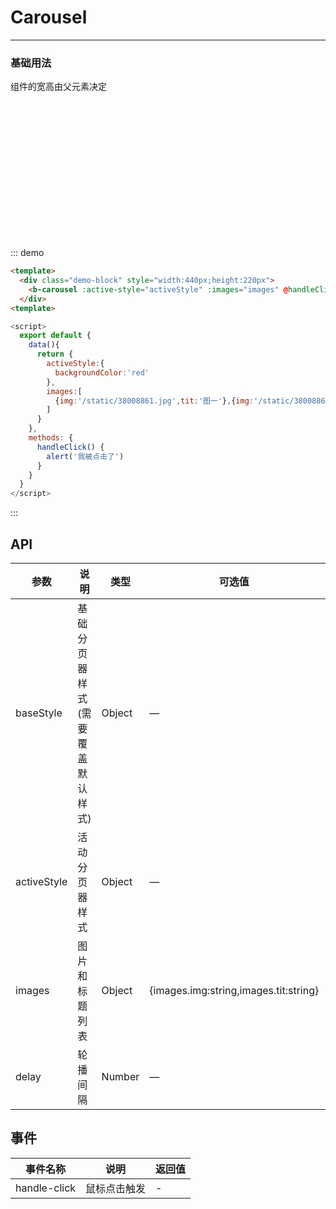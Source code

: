 # Carousel
----
### 基础用法
组件的宽高由父元素决定

<div class="demo-block" style="width:440px;height:220px">
  <b-carousel :active-style="activeStyle" :images="images" @handle-click="handleClick"></b-carousel>
</div>
<script>
  export default {
    data(){
      return {
        activeStyle:{
          backgroundColor:'red'
        },
        images:[
          {img:'/static/38008861.jpg',tit:'图一'},{img:'/static/38008861.jpg',tit:'图二'},{img:'/static/38008861.jpg',tit:'图三'},
        ]
      }
    },
    methods: {
      handleClick() {
        alert('我被点击了')
      }
    }
  }
</script>

::: demo
```html
<template>
  <div class="demo-block" style="width:440px;height:220px">
    <b-carousel :active-style="activeStyle" :images="images" @handleClick="handleClick"></b-carousel>
  </div>
<template>
```
```javascript
<script>
  export default {
    data(){
      return {
        activeStyle:{
          backgroundColor:'red'
        },
        images:[
          {img:'/static/38008861.jpg',tit:'图一'},{img:'/static/38008861.jpg',tit:'图二'},{img:'/static/38008861.jpg',tit:'图三'},
        ]
      }
    },
    methods: {
      handleClick() {
        alert('我被点击了')
      }
    }
  }
</script>
```
:::

## API

| 参数      | 说明          | 类型      | 可选值                      | 默认值       |
|---------- |-------------- |---------- |-------------------------  |------------- |
| baseStyle | 基础分页器样式(需要覆盖默认样式) | Object | — | {} |
| activeStyle | 活动分页器样式 | Object | — | {backgroundColor:'red'} |
| images | 图片和标题列表 | Object | {images.img:string,images.tit:string} | — |
| delay | 轮播间隔 | Number | — | 3000 |

## 事件

| 事件名称      | 说明          | 返回值  |
|---------- |-------------- |---------- |
| handle-click | 鼠标点击触发 | - |

